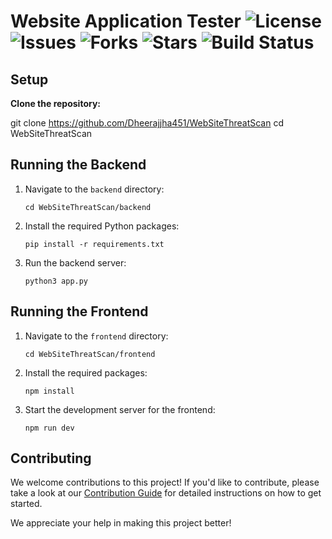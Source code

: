 # Website Application Tester ![License](https://img.shields.io/github/license/Dheerajjha451/WebSiteThreatScan) ![Issues](https://img.shields.io/github/issues/Dheerajjha451/WebSiteThreatScan) ![Forks](https://img.shields.io/github/forks/Dheerajjha451/WebSiteThreatScan) ![Stars](https://img.shields.io/github/stars/Dheerajjha451/WebSiteThreatScan) ![Build Status](https://img.shields.io/badge/build-passing-brightgreen)

## Setup

   **Clone the repository:**

   git clone https://github.com/Dheerajjha451/WebSiteThreatScan
   cd WebSiteThreatScan

##  Running the Backend

1. Navigate to the `backend` directory:
   ~~~
   cd WebSiteThreatScan/backend
   ~~~
   
2. Install the required Python packages:
   ~~~
   pip install -r requirements.txt
   ~~~


3. Run the backend server:
   ~~~
   python3 app.py
   ~~~



##  Running the Frontend


1. Navigate to the `frontend` directory:
   ~~~
   cd WebSiteThreatScan/frontend
   ~~~

3. Install the required packages:
   ~~~
   npm install
   ~~~

3. Start the development server for the frontend:
   ~~~
   npm run dev
   ~~~

##  Contributing

We welcome contributions to this project! If you'd like to contribute, please take a look at our [Contribution Guide](CONTRIBUTING.md) for detailed instructions on how to get started.

We appreciate your help in making this project better!
